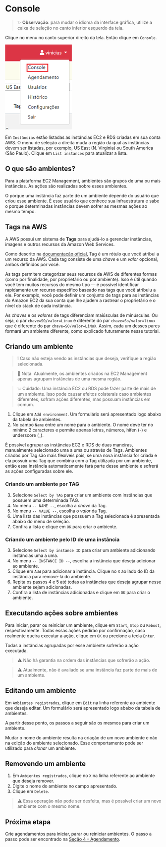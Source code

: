 # Console

> :sparkles: **Observação**: para mudar o idioma da interface gráfica, utilize a caixa de seleção no canto inferior esquerdo da tela.

Clique no menu no canto superior direito da tela. Então clique em `Console`.

![Menu de páginas](../images/console_menu.png)

Em `Instâncias` estão listadas as instâncias EC2 e RDS criadas em sua conta AWS.
O menu de seleção a direita muda a região da qual as instâncias devem ser listadas, por exemplo, US East (N. Virginia) ou South America (São Paulo). Clique em `List instances` para atualizar a lista.

## O que são ambientes?

Para a plataforma EC2 Management, ambientes são grupos de uma ou mais instâncias. As ações são realizadas sobre esses ambientes.

O porque uma instância faz parte de um ambiente depende do usuário que criou esse ambiente.
É esse usuário que conhece sua infraestrutura e sabe o porque determinadas instâncias devem sofrer as mesmas ações ao mesmo tempo.

## Tags na AWS

A AWS possui um sistema de **Tags** para ajudá-lo a gerenciar instâncias, imagens e outros recursos da Amazon Web Services.

Como descrito na [documentação oficial](https://docs.aws.amazon.com/pt_br/AWSEC2/latest/UserGuide/Using_Tags.html), Tag é um rótulo que você atribui a um recurso da AWS. Cada tag consiste de uma _chave_ e um _valor_ opcional, ambos definidos por você.

As tags permitem categorizar seus recursos da AWS de diferentes formas (como por finalidade, por proprietário ou por ambiente).
Isso é útil quando você tem muitos recursos do mesmo tipo — é possível identificar rapidamente um recurso específico baseado nas tags que você atribuiu a ele.
Por exemplo, você pode definir um conjunto de tags para as instâncias do Amazon EC2 da sua conta que lhe ajudem a rastrear o proprietário e o nível do stack de cada instância.

As _chaves_ e os _valores_ de tags diferenciam maiúsculas de minúsculas.
Ou seja, o par `chave=SO/valor=Linux` é diferente do par `chave=So/valor=linux` que é diferente do par `chave=SO/valor=LiNuX`.
Assim, cada um desses pares formará um ambiente diferente, como explicado futuramente nesse tutorial.

## Criando um ambiente

> :grey_exclamation: Caso não esteja vendo as instâncias que deseja, verifique a região selecionada.

> :page_facing_up: Nota: Atualmente, os ambientes criados na EC2 Management apenas agrupam instâncias de uma mesma região.

> :boom: Cuidado: Uma instância EC2 ou RDS pode fazer parte de mais de um ambiente. Isso pode causar efeitos colaterais caso ambientes diferentes, sofram ações diferentes, mas possuam instâncias em comum.

1. Clique em `Add environment`. Um formulário será apresentado logo abaixo da tabela de ambientes.
2. No campo `Name` entre um nome para o ambiente. O nome deve ter no mínimo 2 caracteres e permite apenas letras, números, hífen (-) e underscore (\_).

É possível agrupar as instâncias EC2 e RDS de duas maneiras, manualmente selecionado uma a uma ou através de Tags.
Ambientes criados por Tag são mais flexíveis pois, se uma nova instância for criada e ela possuir uma Tag que combina com a Tag utilizada por um ambiente, então essa instância automaticamente fará parte desse ambiente e sofrerá as ações configuradas sobre ele.

### Criando um ambiente por TAG

3. Selecione `Select by TAG` para criar um ambiente com instâncias que possuem uma determinada TAG.
4. No menu `-- NAME --`, escolha a _chave_ da Tag.
5. No menu `-- VALUE --`, escolha o _valor_ da Tag.
6. Uma lista das instâncias que possuem a Tag selecionada é apresentada abaixo do menu de seleção.
7. Confira a lista e clique em `OK` para criar o ambiente.

### Criando um ambiente pelo ID de uma instância

3. Selecione `Select by instance ID` para criar um ambiente adicionando instâncias uma a uma.
4. No menu `-- INSTANCE ID --`, escolha a instância que deseja adicionar ao ambiente.
5. Clique em `Add` para adicionar a instância. Clique no `X` ao lado do ID da instância para remove-lá do ambiente.
6. Repita os passos 4 e 5 até todas as instâncias que deseja agrupar nesse ambiente sejam adicionadas.
7. Confira a lista de instâncias adicionadas e clique em `OK` para criar o ambiente.

## Executando ações sobre ambientes

Para iniciar, parar ou reiniciar um ambiente, clique em `Start`, `Stop` ou `Reboot`, respectivamente.
Todas essas ações pedirão por confirmação, caso realmente queira executar a ação, clique em `OK` ou precione a tecla `Enter`.

Todas a instâncias agrupadas por esse ambiente sofrerão a ação executada.

> :warning: Não há garantia na ordem das instâncias que sofrerão a ação.

> :warning: Atualmente, não é avaliado se uma instância faz parte de mais de um ambiente.

## Editando um ambiente

Em `Ambientes registrados`, clique em `Edit` na linha referente ao ambiente que deseja editar.
Um formulário será apresentado logo abaixo da tabela de ambientes.

A partir desse ponto, os passos a seguir são os mesmos para criar um ambiente.

Mudar o nome do ambiente resulta na criação de um novo ambiente e não na edição do ambiente selecionado.
Esse comportamento pode ser utilizado para _clonar_ um ambiente.

## Removendo um ambiente

1. Em `Ambientes registrados`, clique no `X` na linha referente ao ambiente que deseja remover.
2. Digite o nome do ambiente no campo apresentado.
3. Clique em `Delete`.

> :warning: Essa operação não pode ser desfeita, mas é possível criar um novo ambiente com o mesmo nome.

## Próxima etapa

Crie agendamentos para iniciar, parar ou reiniciar ambientes. O passo a passo pode ser encontrado na [Seção 4 - Agendamento](../scheduling/SCHEDULING.md).
